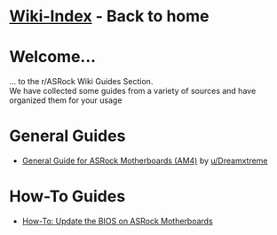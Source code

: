 # [Wiki-Index](/ASRockWiki) - Back to home

# **Welcome...**
... to the r/ASRock Wiki Guides Section.  
We have collected some guides from a variety of sources and have organized them for your usage

# **General Guides**

* [General Guide for ASRock Motherboards (AM4)](https://www.reddit.com/r/ASRock/comments/f8zf1k/my_guide_to_amd_ryzen_asrock_motherboard_problems/) by [u/Dreamxtreme](https://www.reddit.com/user/Dreamxtreme/)

# **How-To Guides**

* [How-To: Update the BIOS on ASRock Motherboards](/how_to_BIOS_update.md)